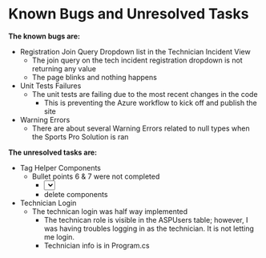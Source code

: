 # Known Bugs and Unresolved Tasks

**The known bugs are:** 
</br>
- Registration Join Query Dropdown list in the Technician Incident View
  - The join query on the tech incident registration dropdown is not returning any value
  - The page blinks and nothing happens
- Unit Tests Failures
  - The unit tests are failing due to the most recent changes in the code
    - This is preventing the Azure workflow to kick off and publish the site
- Warning Errors
  - There are about several Warning Errors related to null types when the Sports Pro Solution is ran

**The unresolved tasks are:**
- Tag Helper Components
  - Bullet points 6 & 7 were not completed
    - <select> dropdowns
    - delete components
- Technician Login
  - The technican login was half way implemented
    - The technican role is visible in the ASPUsers table; however, I was having troubles logging in as the technician. It is not letting me login.
    - Technician info is in Program.cs
